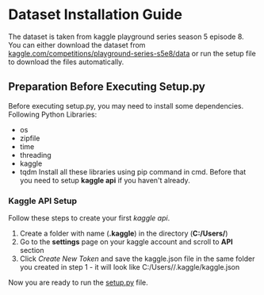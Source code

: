 # Dataset Installation Guide
The dataset is taken from kaggle playground series season 5 episode 8.
You can either download the dataset from [kaggle.com/competitions/playground-series-s5e8/data](https://www.kaggle.com/competitions/playground-series-s5e8/data) or run the setup file to download the files automatically.

## Preparation Before Executing Setup.py
Before executing setup.py, you may need to install some dependencies.
Following Python Libraries:
- os
- zipfile
- time
- threading
- kaggle
- tqdm
Install all these libraries using pip command in cmd.
Before that you need to setup **kaggle api** if you haven't already.

### Kaggle API Setup
Follow these steps to create your first *kaggle api*.
1. Create a folder with name (**.kaggle**) in the directory (**C:/Users/<Your Nanme>**)
2. Go to the **settings** page on your kaggle account and scroll to **API** section
3. Click *Create New Token* and save the kaggle.json file in the same folder you created in step 1 - it will look like C:/Users/<Your Name>/.kaggle/kaggle.json

Now you are ready to run the <ins>setup.py</ins> file.